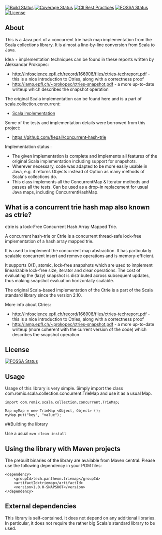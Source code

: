 [![Build Status](https://travis-ci.org/PantheonTechnologies/triemap.svg?branch=master)](https://travis-ci.org/PantheonTechnologies/triemap)
[![Coverage Status](https://coveralls.io/repos/github/PantheonTechnologies/triemap/badge.svg?branch=master)](https://coveralls.io/github/PantheonTechnologies/triemap?branch=master)
[![CII Best Practices](https://bestpractices.coreinfrastructure.org/projects/2172/badge)](https://bestpractices.coreinfrastructure.org/projects/2172)
[![FOSSA Status](https://app.fossa.io/api/projects/git%2Bgithub.com%2FPantheonTechnologies%2Ftriemap.svg?type=shield)](https://app.fossa.io/projects/git%2Bgithub.com%2FPantheonTechnologies%2Ftriemap?ref=badge_shield)
[![License](https://img.shields.io/badge/License-Apache%202.0-blue.svg)](https://opensource.org/licenses/Apache-2.0)

## About
This is a Java port of a concurrent trie hash map implementation from the Scala collections library. It is almost a line-by-line 
conversion from Scala to Java.

Idea + implementation techniques can be found in these reports written by Aleksandar Prokopec:
   * http://infoscience.epfl.ch/record/166908/files/ctries-techreport.pdf - this is a nice introduction to Ctries, along with a correctness proof
   * http://lamp.epfl.ch/~prokopec/ctries-snapshot.pdf - a more up-to-date writeup which describes the snapshot operation

The original Scala implementation can be found here and is a part of scala.collection.concurrent:
   *   [Scala implementation](https://github.com/scala/scala/blob/930c85d6c96507d798d1847ea078eebf93dc0acb/src/library/scala/collection/concurrent/TrieMap.scala)

Some of the tests and implementation details were borrowed from this project:
   *  https://github.com/flegall/concurrent-hash-trie

Implementation status : 
   *   The given implementation is complete and implements all features of the original Scala implementation including support for 
   snapshots.
   *   Wherever necessary, code was adapted to be more easily usable in Java, e.g. it returns Objects instead of Option<V> as 
   many methods of Scala's collections do.   
   *   This class implements all the ConcurrentMap & Iterator methods and passes all the tests. Can be used as a drop-in replacement
       for usual Java maps, including ConcurrentHashMap.


## What is a concurrent trie hash map also known as ctrie?
ctrie is a lock-Free Concurrent Hash Array Mapped Trie.

A concurrent hash-trie or Ctrie is a concurrent thread-safe lock-free implementation of a hash array mapped trie.
 
It is used to implement the concurrent map abstraction. It has particularly scalable concurrent insert and remove operations 
and is memory-efficient. 

It supports O(1), atomic, lock-free snapshots which are used to implement linearizable lock-free size, iterator and clear operations. 
The cost of evaluating the (lazy) snapshot is distributed across subsequent updates, thus making snapshot evaluation horizontally scalable.

The original Scala-based implementation of the Ctrie is a part of the Scala standard library since the version 2.10.

More info about Ctries:

- http://infoscience.epfl.ch/record/166908/files/ctries-techreport.pdf - this is a nice introduction to Ctries, along with a correctness proof
- http://lamp.epfl.ch/~prokopec/ctries-snapshot.pdf - a more up-to-date writeup (more coherent with the current version of the code) which describes the snapshot operation
       

## License
[![FOSSA Status](https://app.fossa.io/api/projects/git%2Bgithub.com%2FPantheonTechnologies%2Ftriemap.svg?type=large)](https://app.fossa.io/projects/git%2Bgithub.com%2FPantheonTechnologies%2Ftriemap?ref=badge_large)


## Usage
Usage of this library is very simple. Simply import the class com.romix.scala.collection.concurrent.TrieMap and use it as a usual Map.
    
    import com.romix.scala.collection.concurrent.TrieMap;
    
    Map myMap = new TrieMap <Object, Object> ();
    myMap.put("key", "value");
    

##Building the library

Use a usual `mvn clean install`

## Using the library with Maven projects
The prebuilt binaries of the library are available from Maven central. Please use the following dependency in your POM files:

    <dependency>
        <groupId>tech.pantheon.triemap</groupId>
        <artifactId>triemap</artifactId>
        <version>1.0.0-SNAPSHOT</version>
    </dependency>


## External dependencies
This library is self-contained. It does not depend on any additional libraries. In particular, it does not require the rather big Scala's 
standard library to be used.



